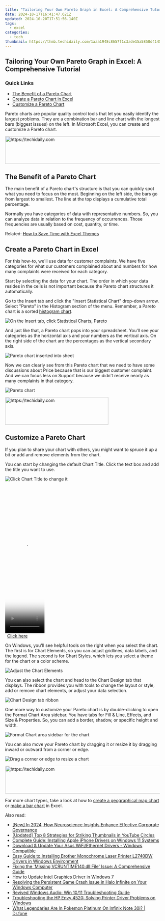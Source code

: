 ```yaml
---
title: "Tailoring Your Own Pareto Graph in Excel: A Comprehensive Tutorial"
date: 2024-10-17T16:41:47.621Z
updated: 2024-10-20T17:51:56.140Z
tags:
  - excel
categories:
  - tech
thumbnail: https://thmb.techidaily.com/1aaa1948c8657f1c3ade15a5850d4145b4cb86fea7e0bf45a6a316b50b831479.jpg
---
```


## Tailoring Your Own Pareto Graph in Excel: A Comprehensive Tutorial

### Quick Links

* [The Benefit of a Pareto Chart](https://android-location-track.techidaily.com/ways-to-stop-parent-tracking-your-sony-xperia-5-v-drfone-by-drfone-virtual-android/)
* [Create a Pareto Chart in Excel](https://screen-activity-recording.techidaily.com/updated-essential-list-the-finest-no-cost-games-capture-software-2024/)
* [Customize a Pareto Chart](https://some-knowledge.techidaily.com/updated-from-basics-to-expertise-the-quantum-hdr-journey/)

 Pareto charts are popular quality control tools that let you easily identify the largest problems. They are a combination bar and line chart with the longest bars (biggest issues) on the left. In Microsoft Excel, you can create and customize a Pareto chart.

<!-- affiliate ads begin -->
<a href="https://appsumo.8odi.net/c/5597632/2105869/7443" target="_top" id="2105869">
  <img src="//a.impactradius-go.com/display-ad/7443-2105869" border="0" alt="https://techidaily.com" width="728" height="90"/>
</a>
<img height="0" width="0" src="https://appsumo.8odi.net/i/5597632/2105869/7443" style="position:absolute;visibility:hidden;" border="0" />
<!-- affiliate ads end -->

##  The Benefit of a Pareto Chart

 The main benefit of a Pareto chart's structure is that you can quickly spot what you need to focus on the most. Beginning on the left side, the bars go from largest to smallest. The line at the top displays a cumulative total percentage.

 Normally you have categories of data with representative numbers. So, you can analyze data in relation to the frequency of occurrences. Those frequencies are usually based on cost, quantity, or time.

Related: [How to Save Time with Excel Themes](https://snapchat-videos.techidaily.com/new-djd-snaps-adding-tracks-to-enhance-videos-for-2024/) 

##  Create a Pareto Chart in Excel

 For this how-to, we'll use data for customer complaints. We have five categories for what our customers complained about and numbers for how many complaints were received for each category.

 Start by selecting the data for your chart. The order in which your data resides in the cells is not important because the Pareto chart structures it automatically.

 Go to the Insert tab and click the "Insert Statistical Chart" drop-down arrow. Select "Pareto" in the Histogram section of the menu. Remember, a Pareto chart is a sorted [histogram chart](https://bypass-frp.techidaily.com/a-step-by-step-guide-on-using-adb-and-fastboot-to-remove-frp-lock-from-your-vivo-s17-pro-by-drfone-android/).

![On the Insert tab, click Statistical Charts, Pareto](https://static1.howtogeekimages.com/wordpress/wp-content/uploads/2021/08/ParetoChartInsert-ExcelPareto.png) 

 And just like that, a Pareto chart pops into your spreadsheet. You'll see your categories as the horizontal axis and your numbers as the vertical axis. On the right side of the chart are the percentages as the vertical secondary axis.

![Pareto chart inserted into sheet](https://static1.howtogeekimages.com/wordpress/wp-content/uploads/2021/08/ParetoChartInserted-ExcelPareto.png) 

 Now we can clearly see from this Pareto chart that we need to have some discussions about Price because that is our biggest customer complaint. And we can focus less on Support because we didn't receive nearly as many complaints in that category.

![Pareto chart](https://static1.howtogeekimages.com/wordpress/wp-content/uploads/2021/08/ViewChart-ExcelPareto.png) 

<!-- affiliate ads begin -->
<a href="https://aligracehair.sjv.io/c/5597632/2135402/19272" target="_top" id="2135402">
  <img src="//a.impactradius-go.com/display-ad/19272-2135402" border="0" alt="https://techidaily.com" width="336" height="90"/>
</a>
<img height="0" width="0" src="https://aligracehair.sjv.io/i/5597632/2135402/19272" style="position:absolute;visibility:hidden;" border="0" />
<!-- affiliate ads end -->

##  Customize a Pareto Chart

 If you plan to share your chart with others, you might want to spruce it up a bit or add and remove elements from the chart.

 You can start by changing the default Chart Title. Click the text box and add the title you want to use.

![Click Chart Title to change it](https://static1.howtogeekimages.com/wordpress/wp-content/uploads/2021/08/ChartTitle-ExcelPareto.png) 

<!-- affiliate ads begin -->
<span id="1993647">
					<video width="128" height="480" style="cursor:pointer"
           poster="//a.impactradius-go.com/display-clicktoplayimage/1993647.png"
           onclick="if(!this.playClicked){this.play();this.setAttribute('controls',true);this.playClicked=true;}">
	   <source src="//a.impactradius-go.com/display-ad/22993-1993647">
	   <img src="//a.impactradius-go.com/display-clicktoplayimage/1993647.png" style="border: none; height: 100%; width: 100%; object-fit: contain">
	</video>
	<div style="width:80px;text-align:center"><a href="javascript:window.open(decodeURIComponent('https%3A%2F%2Fhomestyler.sjv.io%2Fc%2F5597632%2F1993647%2F22993'), '_blank');void(0);">Click here</a></div>
</span>
<img height="0" width="0" src="https://imp.pxf.io/i/5597632/1993647/22993" style="position:absolute;visibility:hidden;" border="0" />
<!-- affiliate ads end -->

 On Windows, you'll see helpful tools on the right when you select the chart. The first is for Chart Elements, so you can adjust gridlines, data labels, and the legend. The second is for Chart Styles, which lets you select a theme for the chart or a color scheme.

![Adjust the Chart Elements](https://static1.howtogeekimages.com/wordpress/wp-content/uploads/2021/08/ChartElements-ExcelPareto.png) 

 You can also select the chart and head to the Chart Design tab that displays. The ribbon provides you with tools to change the layout or style, add or remove chart elements, or adjust your data selection.

![Chart Design tab ribbon](https://static1.howtogeekimages.com/wordpress/wp-content/uploads/2021/08/ChartDesign-ExcelPareto.png) 

 One more way to customize your Pareto chart is by double-clicking to open the Format Chart Area sidebar. You have tabs for Fill & Line, Effects, and Size & Properties. So, you can add a border, shadow, or specific height and width.

![Format Chart area sidebar for the chart](https://static1.howtogeekimages.com/wordpress/wp-content/uploads/2021/08/FormatChartArea-ExcelPareto.png) 

 You can also move your Pareto chart by dragging it or resize it by dragging inward or outward from a corner or edge.

![Drag a corner or edge to resize a chart](https://static1.howtogeekimages.com/wordpress/wp-content/uploads/2021/08/ResizeChart-ExcelPareto.png) 

<!-- affiliate ads begin -->
<a href="https://zebaoaffiliateprogram.pxf.io/c/5597632/2137972/21526" target="_top" id="2137972">
  <img src="//a.impactradius-go.com/display-ad/21526-2137972" border="0" alt="https://techidaily.com" width="728" height="90"/>
</a>
<img height="0" width="0" src="https://zebaoaffiliateprogram.pxf.io/i/5597632/2137972/21526" style="position:absolute;visibility:hidden;" border="0" />
<!-- affiliate ads end -->

 For more chart types, take a look at how to [create a geographical map chart](https://data-safeguard.techidaily.com/2024s-ultimate-guide-to-the-best-iphone-data-restoration-software-for-ios-17-devices/) or [make a bar chart](https://extra-support.techidaily.com/updated-premium-psd-aesthetic-optimization/) in Excel.

<ins class="adsbygoogle"
     style="display:block"
     data-ad-format="autorelaxed"
     data-ad-client="ca-pub-7571918770474297"
     data-ad-slot="1223367746"></ins>

<ins class="adsbygoogle"
     style="display:block"
     data-ad-client="ca-pub-7571918770474297"
     data-ad-slot="8358498916"
     data-ad-format="auto"
     data-full-width-responsive="true"></ins>

<span class="atpl-alsoreadstyle">Also read:</span>
<div><ul>
<li><a href="https://eaxpv-info.techidaily.com/new-in-2024-how-neuroscience-insights-enhance-effective-corporate-governance/"><u>[New] In 2024, How Neuroscience Insights Enhance Effective Corporate Governance</u></a></li>
<li><a href="https://facebook-video-footage.techidaily.com/updated-top-8-strategies-for-striking-thumbnails-in-youtube-circles/"><u>[Updated] Top 8 Strategies for Striking Thumbnails in YouTube Circles</u></a></li>
<li><a href="https://win-dash.techidaily.com/complete-guide-installing-apple-iphone-drivers-on-windows-11-systems/"><u>Complete Guide: Installing Apple iPhone Drivers on Windows 11 Systems</u></a></li>
<li><a href="https://win-dash.techidaily.com/download-and-update-your-asus-wifiethernet-drivers-windows-compatible/"><u>Download & Update Your Asus WiFi/Ethernet Drivers - Windows Compatible</u></a></li>
<li><a href="https://win-dash.techidaily.com/easy-guide-to-installing-brother-monochrome-laser-printer-l2740dw-drivers-in-windows-environment/"><u>Easy Guide to Installing Brother Monochrome Laser Printer L2740DW Drivers in Windows Environment</u></a></li>
<li><a href="https://win-howtos.techidaily.com/fixing-the-missing-vcruntime140dll-file-issue-a-comprehensive-guide/"><u>Fixing the 'Missing VCRUNTIME140.dll File' Issue: A Comprehensive Guide</u></a></li>
<li><a href="https://network-issues.techidaily.com/how-to-update-intel-graphics-driver-in-windows-7/"><u>How to Update Intel Graphics Driver in Windows 7</u></a></li>
<li><a href="https://win-blog.techidaily.com/resolving-the-persistent-game-crash-issue-in-halo-infinite-on-your-windows-computer/"><u>Resolving the Persistent Game Crash Issue in Halo Infinite on Your Windows Computer</u></a></li>
<li><a href="https://win-howtos.techidaily.com/revived-windows-audio-win-1011-troubleshooting-guide/"><u>Revived Windows Audio: Win 10/11 Troubleshooting Guide</u></a></li>
<li><a href="https://win-dash.techidaily.com/troubleshooting-the-hp-envy-4520-solving-printer-driver-problems-on-windows/"><u>Troubleshooting the HP Envy 4520: Solving Printer Driver Problems on Windows</u></a></li>
<li><a href="https://android-pokemon-go.techidaily.com/what-legendaries-are-in-pokemon-platinum-on-infinix-note-30i-drfone-by-drfone-virtual-android/"><u>What Legendaries Are In Pokemon Platinum On Infinix Note 30i? | Dr.fone</u></a></li>
</ul></div>

